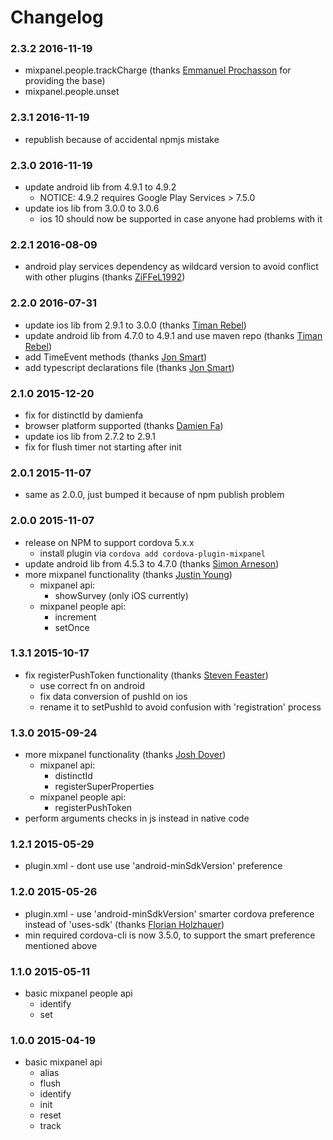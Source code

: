 Changelog
=========

### 2.3.2 2016-11-19
- mixpanel.people.trackCharge (thanks [Emmanuel Prochasson](https://github.com/eprochasson) for providing the base)
- mixpanel.people.unset


### 2.3.1 2016-11-19
- republish because of accidental npmjs mistake


### 2.3.0 2016-11-19
- update android lib from 4.9.1 to 4.9.2
  - NOTICE: 4.9.2 requires Google Play Services > 7.5.0
- update ios lib from 3.0.0 to 3.0.6
  - ios 10 should now be supported in case anyone had problems with it


### 2.2.1 2016-08-09
- android play services dependency as wildcard version to avoid conflict with other plugins (thanks [ZiFFeL1992](https://github.com/ZiFFeL1992))


### 2.2.0 2016-07-31
- update ios lib from 2.9.1 to 3.0.0 (thanks [Timan Rebel](https://github.com/timanrebel))
- update android lib from 4.7.0 to 4.9.1 and use maven repo (thanks [Timan Rebel](https://github.com/timanrebel))
- add TimeEvent methods (thanks [Jon Smart](https://github.com/JonSmart))
- add typescript declarations file (thanks [Jon Smart](https://github.com/JonSmart))


### 2.1.0 2015-12-20
- fix for distinctId by damienfa
- browser platform supported (thanks [Damien Fa](https://github.com/damienfa))
- update ios lib from 2.7.2 to 2.9.1
- fix for flush timer not starting after init


### 2.0.1 2015-11-07
- same as 2.0.0, just bumped it because of npm publish problem


### 2.0.0 2015-11-07
- release on NPM to support cordova 5.x.x
  - install plugin via ``` cordova add cordova-plugin-mixpanel ```
- update android lib from 4.5.3 to 4.7.0 (thanks [Simon Arneson](https://github.com/scanniza))
- more mixpanel functionality (thanks [Justin Young](https://github.com/soupman99))
  - mixpanel api:
    - showSurvey (only iOS currently)
  - mixpanel people api:
    - increment
    - setOnce


### 1.3.1 2015-10-17
- fix registerPushToken functionality (thanks [Steven Feaster](https://github.com/sfeast))
  - use correct fn on android
  - fix data conversion of pushId on ios
  - rename it to setPushId to avoid confusion with 'registration' process


### 1.3.0 2015-09-24

- more mixpanel functionality (thanks [Josh Dover](https://github.com/joshdover))
  - mixpanel api:
    - distinctId
    - registerSuperProperties
  - mixpanel people api:
    - registerPushToken
- perform arguments checks in js instead in native code


### 1.2.1 2015-05-29

- plugin.xml - dont use use 'android-minSdkVersion' preference


### 1.2.0 2015-05-26

- plugin.xml - use 'android-minSdkVersion' smarter cordova preference instead of 'uses-sdk' (thanks [Florian Holzhauer](https://github.com/fh))
- min required cordova-cli is now 3.5.0, to support the smart preference mentioned above


### 1.1.0 2015-05-11

- basic mixpanel people api
  - identify
  - set
  

### 1.0.0 2015-04-19

- basic mixpanel api
  - alias
  - flush
  - identify
  - init
  - reset
  - track